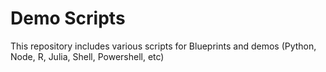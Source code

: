 # Demo Scripts

This repository includes various scripts for Blueprints and demos (Python, Node, R, Julia, Shell, Powershell, etc)
